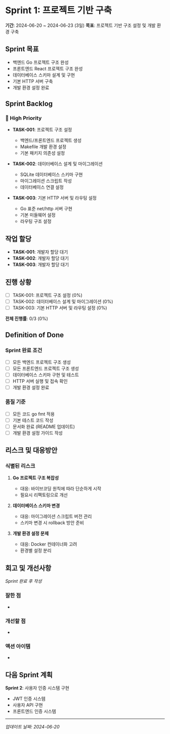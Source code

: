 # Sprint 1: 프로젝트 기반 구축

**기간**: 2024-06-20 ~ 2024-06-23 (3일)
**목표**: 프로젝트 기반 구조 설정 및 개발 환경 구축

## Sprint 목표
- 백엔드 Go 프로젝트 구조 완성
- 프론트엔드 React 프로젝트 구조 완성
- 데이터베이스 스키마 설계 및 구현
- 기본 HTTP 서버 구축
- 개발 환경 설정 완료

## Sprint Backlog

### 🔴 High Priority
- **TASK-001**: 프로젝트 구조 설정
  - 백엔드/프론트엔드 프로젝트 생성
  - Makefile 개발 환경 설정
  - 기본 패키지 의존성 설정

- **TASK-002**: 데이터베이스 설계 및 마이그레이션
  - SQLite 데이터베이스 스키마 구현
  - 마이그레이션 스크립트 작성
  - 데이터베이스 연결 설정

- **TASK-003**: 기본 HTTP 서버 및 라우팅 설정
  - Go 표준 net/http 서버 구현
  - 기본 미들웨어 설정
  - 라우팅 구조 설정

## 작업 할당
- **TASK-001**: 개발자 할당 대기
- **TASK-002**: 개발자 할당 대기
- **TASK-003**: 개발자 할당 대기

## 진행 상황
- [ ] TASK-001: 프로젝트 구조 설정 (0%)
- [ ] TASK-002: 데이터베이스 설계 및 마이그레이션 (0%)
- [ ] TASK-003: 기본 HTTP 서버 및 라우팅 설정 (0%)

**전체 진행률**: 0/3 (0%)

## Definition of Done
### Sprint 완료 조건
- [ ] 모든 백엔드 프로젝트 구조 생성
- [ ] 모든 프론트엔드 프로젝트 구조 생성
- [ ] 데이터베이스 스키마 구현 및 테스트
- [ ] HTTP 서버 실행 및 접속 확인
- [ ] 개발 환경 설정 완료

### 품질 기준
- [ ] 모든 코드 go fmt 적용
- [ ] 기본 테스트 코드 작성
- [ ] 문서화 완료 (README 업데이트)
- [ ] 개발 환경 설정 가이드 작성

## 리스크 및 대응방안
### 식별된 리스크
1. **Go 프로젝트 구조 복잡성**
   - 대응: 바이브코딩 원칙에 따라 단순하게 시작
   - 필요시 리팩토링으로 개선

2. **데이터베이스 스키마 변경**
   - 대응: 마이그레이션 스크립트 버전 관리
   - 스키마 변경 시 rollback 방안 준비

3. **개발 환경 설정 문제**
   - 대응: Docker 컨테이너화 고려
   - 환경별 설정 분리

## 회고 및 개선사항
*Sprint 완료 후 작성*

### 잘한 점
- 

### 개선할 점
- 

### 액션 아이템
- 

## 다음 Sprint 계획
**Sprint 2**: 사용자 인증 시스템 구현
- JWT 인증 시스템
- 사용자 API 구현
- 프론트엔드 인증 시스템

---
*업데이트 날짜: 2024-06-20*